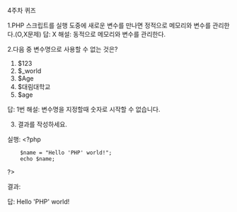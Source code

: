 4주차 퀴즈

1.PHP 스크립트를 실행 도중에 새로운 변수를 만나면 정적으로 메모리와 변수를 관리한다.(O,X문제)
답: X 해설: 동적으로 메모리와 변수를 관리한다.

2.다음 중 변수명으로 사용할 수 없는 것은?

1. \$123
2. \$\_world
3. \$Age
4. \$대림대학교
5. \$age

답: 1번 해설: 변수명을 지정할때 숫자로 시작할 수 없습니다.

3. 결과를 작성하세요.

실행: <?php

        $name = "Hello 'PHP' world!";
        echo $name;

?>

결과:

답: Hello 'PHP' world!
